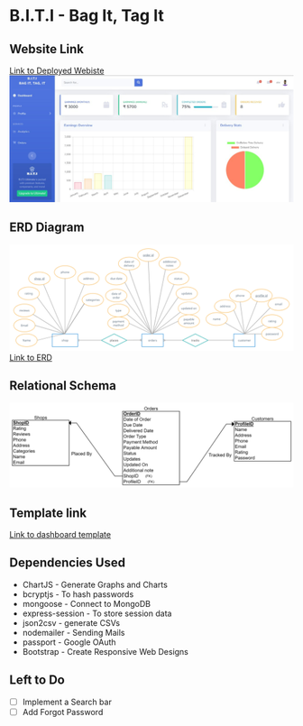 # B.I.T.I - Bag It, Tag It

Website Link
------
[Link to Deployed Webiste](https://b-i-t-i.onrender.com)
![Screenshot](screenshot.png)

ERD Diagram
------
![ER Diagram](ERD.jpg)
[Link to ERD](https://app.creately.com/d/8cRDfNW4iAN/view)

Relational Schema
------
![Relational Schema](Relational_Schema.png)

Template link
------
[Link to dashboard template](https://github.com/startbootstrap/startbootstrap-sb-admin-2)

Dependencies Used
------
* ChartJS - Generate Graphs and Charts
* bcryptjs - To hash passwords
* mongoose - Connect to MongoDB
* express-session - To store session data
* json2csv - generate CSVs
* nodemailer - Sending Mails
* passport - Google OAuth
* Bootstrap - Create Responsive Web Designs

Left to Do
------
- [ ] Implement a Search bar
- [ ] Add Forgot Password
